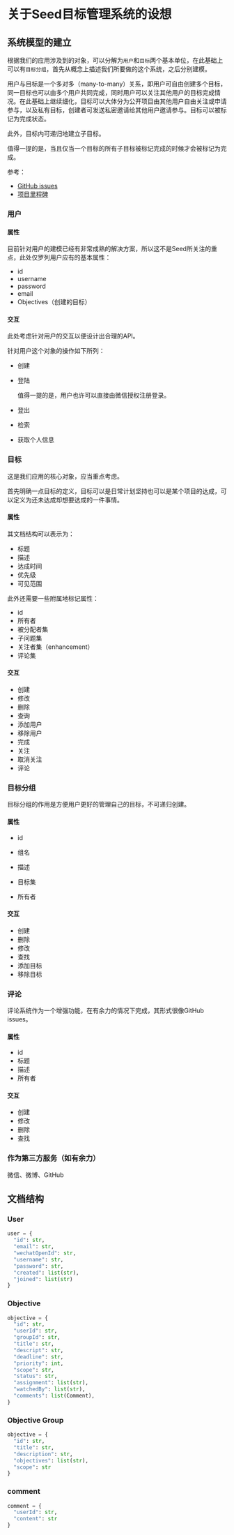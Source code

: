 # 关于Seed目标管理系统的设想

## 系统模型的建立

根据我们的应用涉及到的对象，可以分解为`用户`和`目标`两个基本单位，在此基础上可以有`目标分组`，首先从概念上描述我们所要做的这个系统，之后分别建模。

用户与目标是一个多对多（many-to-many）关系，即用户可自由创建多个目标，同一目标也可以由多个用户共同完成，同时用户可以关注其他用户的目标完成情况。在此基础上继续细化，目标可以大体分为公开项目由其他用户自由关注或申请参与，以及私有目标，创建者可发送私密邀请给其他用户邀请参与。目标可以被标记为完成状态。

此外，目标内可递归地建立子目标。

值得一提的是，当且仅当一个目标的所有子目标被标记完成的时候才会被标记为完成。

参考：

- [GitHub issues](https://guides.github.com/features/issues/)
- [项目里程碑](http://www.baike.com/wiki/%E9%A1%B9%E7%9B%AE%E9%87%8C%E7%A8%8B%E7%A2%91)

### 用户

#### 属性

目前针对用户的建模已经有非常成熟的解决方案，所以这不是Seed所关注的重点，此处仅罗列用户应有的基本属性：

- id
- username
- password
- email
- Objectives（创建的目标）

#### 交互

此处考虑针对用户的交互以便设计出合理的API。

针对用户这个对象的操作如下所列：

+ 创建

+ 登陆

  值得一提的是，用户也许可以直接由微信授权注册登录。


+ 登出
+ 检索
+ 获取个人信息

### 目标

这是我们应用的核心对象，应当重点考虑。

首先明确一点目标的定义，目标可以是日常计划坚持也可以是某个项目的达成，可以定义为还未达成却想要达成的一件事情。

#### 属性

其文档结构可以表示为：

- 标题
- 描述
- 达成时间
- 优先级
- 可见范围

此外还需要一些附属地标记属性：

- id
- 所有者
- 被分配者集
- 子问题集
- 关注者集（enhancement）
- 评论集

#### 交互

+ 创建
+ 修改
+ 删除
+ 查询
+ 添加用户
+ 移除用户
+ 完成
+ 关注
+ 取消关注
+ 评论

### 目标分组

目标分组的作用是方便用户更好的管理自己的目标，不可递归创建。

#### 属性

+ id


+ 组名
+ 描述
+ 目标集
+ 所有者

#### 交互

+ 创建
+ 删除
+ 修改
+ 查找
+ 添加目标
+ 移除目标

### 评论

评论系统作为一个增强功能，在有余力的情况下完成，其形式很像GitHub issues。

#### 属性

+ id
+ 标题
+ 描述
+ 所有者

#### 交互

+ 创建
+ 修改
+ 删除
+ 查找

### 作为第三方服务（如有余力）

微信、微博、GitHub

## 文档结构

### User

```python
user = {
  "id": str,
  "email": str,
  "wechatOpenId": str,
  "username": str,
  "password": str,
  "created": list(str),
  "joined": list(str)
}
```



### Objective

```python
objective = {
  "id": str,
  "userId": str,
  "groupId": str,
  "title": str,
  "descript": str,
  "deadline": str,
  "priority": int,
  "scope": str,
  "status": str,
  "assignment": list(str),
  "watchedBy": list(str),
  "comments": list(Comment),
}
```



### Objective Group

```python
objective = {
  "id": str,
  "title": str,
  "description": str,
  "objectives": list(str),
  "scope": str
}
```



### comment

```python
comment = {
  "userId": str,
  "content": str
}
```



